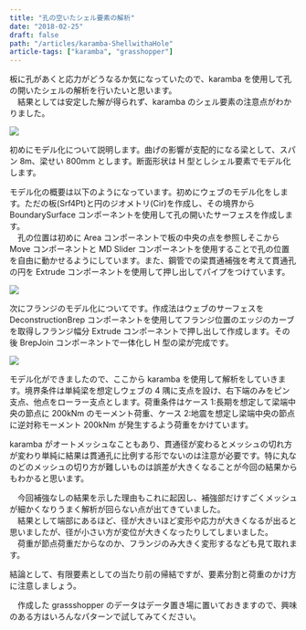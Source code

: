 ```yaml
---
title: "孔の空いたシェル要素の解析"
date: "2018-02-25"
draft: false
path: "/articles/karamba-ShellwithaHole"
article-tags: ["karamba", "grasshopper"]
---
```


板に孔があくと応力がどうなるか気になっていたので、karamba を使用して孔の開いたシェルの解析を行いたいと思います。  
　結果としては安定した解が得られず、karamba のシェル要素の注意点がわかりました。

[![](https://2.bp.blogspot.com/-6gh2ZRiadoI/Wo1_4STK5kI/AAAAAAAABfg/bWGlTtS7jEAvC3_rqvBRYv4Yc_XmrG8TwCLcBGAs/s640/%25E3%2582%25BF%25E3%2582%25A4%25E3%2583%2588%25E3%2583%25AB.PNG)](https://2.bp.blogspot.com/-6gh2ZRiadoI/Wo1_4STK5kI/AAAAAAAABfg/bWGlTtS7jEAvC3_rqvBRYv4Yc_XmrG8TwCLcBGAs/s1600/%25E3%2582%25BF%25E3%2582%25A4%25E3%2583%2588%25E3%2583%25AB.PNG)

初めにモデル化について説明します。曲げの影響が支配的になる梁として、スパン 8m、梁せい 800mm とします。断面形状は H 型としシェル要素でモデル化します。

モデル化の概要は以下のようになっています。初めにウェブのモデル化をします。ただの板(Srf4Pt)と円のジオメトリ(Cir)を作成し、その境界から BoundarySurface コンポーネントを使用して孔の開いたサーフェスを作成します。  
　孔の位置は初めに Area コンポーネントで板の中央の点を参照しそこから Move コンポーネントと MD Slider コンポーネントを使用することで孔の位置を自由に動かせるようにしています。また、鋼管での梁貫通補強を考えて貫通孔の円を Extrude コンポーネントを使用して押し出してパイプをつけています。

[![](https://2.bp.blogspot.com/-3XGu1yJDEw0/WotZAoskwGI/AAAAAAAABe0/e7LLwQM9gN8jWegmaoNEeezxTBRq5cpPwCLcBGAs/s640/%25E3%2582%25A6%25E3%2582%25A7%25E3%2583%2596%25E3%2583%25A2%25E3%2583%2587%25E3%2583%25AB%25E5%258C%2596%25E9%2583%25A8%25E5%2588%2586.PNG)](https://2.bp.blogspot.com/-3XGu1yJDEw0/WotZAoskwGI/AAAAAAAABe0/e7LLwQM9gN8jWegmaoNEeezxTBRq5cpPwCLcBGAs/s1600/%25E3%2582%25A6%25E3%2582%25A7%25E3%2583%2596%25E3%2583%25A2%25E3%2583%2587%25E3%2583%25AB%25E5%258C%2596%25E9%2583%25A8%25E5%2588%2586.PNG)

次にフランジのモデル化についてです。作成法はウェブのサーフェスを DeconstructionBrep コンポーネントを使用してフランジ位置のエッジのカーブを取得しフランジ幅分 Extrude コンポーネントで押し出して作成します。その後 BrepJoin コンポーネントで一体化し H 型の梁が完成です。

[![](https://1.bp.blogspot.com/-vNZr-v5SqxY/Woyq4ZSeQ1I/AAAAAAAABfQ/KTieP3GMLpUVa1Q-8UozqwAMOqtlNonWACLcBGAs/s640/%25E3%2583%2595%25E3%2583%25A9%25E3%2583%25B3%25E3%2582%25B8%25E3%2583%25A2%25E3%2583%2587%25E3%2583%25AB%25E5%258C%2596%25E9%2583%25A8%25E5%2588%2586.PNG)](https://1.bp.blogspot.com/-vNZr-v5SqxY/Woyq4ZSeQ1I/AAAAAAAABfQ/KTieP3GMLpUVa1Q-8UozqwAMOqtlNonWACLcBGAs/s1600/%25E3%2583%2595%25E3%2583%25A9%25E3%2583%25B3%25E3%2582%25B8%25E3%2583%25A2%25E3%2583%2587%25E3%2583%25AB%25E5%258C%2596%25E9%2583%25A8%25E5%2588%2586.PNG)

モデル化ができましたので、ここから karamba を使用して解析をしていきます。境界条件は単純梁を想定しウェブの 4 隅に支点を設け、右下端のみをピン支点、他点をローラー支点とします。荷重条件はケース 1:長期を想定して梁端中央の節点に 200kNm のモーメント荷重、ケース 2:地震を想定し梁端中央の節点に逆対称モーメント 200kNm が発生するよう荷重をかけています。  

karamba がオートメッシュなこともあり、貫通径が変わるとメッシュの切れ方が変わり単純に結果は貫通孔に比例する形でないのは注意が必要です。特に丸なのどのメッシュの切り方が難しいものは誤差が大きくなることが今回の結果からもわかると思います。  

　今回補強なしの結果を示した理由もこれに起因し、補強部だけすごくメッシュが細かくなりうまく解析が回らない点が出てきていました。  
　結果として端部にあるほど、径が大きいほど変形や応力が大きくなるが出ると思いましたが、径が小さい方が変位が大きくなったりしてしまいました。  
　荷重が節点荷重だからなのか、フランジのみ大きく変形するなども見て取れます。

結論として、有限要素としての当たり前の帰結ですが、要素分割と荷重のかけ方に注意しましょう。

  
　作成した grassshopper のデータはデータ置き場に置いておきますので、興味のある方はいろんなパターンで試してみてください。
